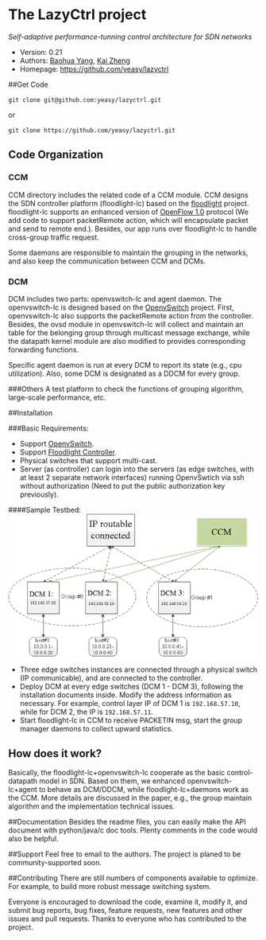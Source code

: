 The LazyCtrl project
=================================
*Self-adaptive performance-tunning control architecture for SDN networks*

* Version: 0.21
* Authors: [Baohua Yang](mailto:baohyang@cn.ibm.com), [Kai Zheng](mailto:zhengkai@cn.ibm.com)
* Homepage: <https://github.com/yeasy/lazyctrl>

##Get Code
```
git clone git@github.com:yeasy/lazyctrl.git
```  
or  
```
git clone https://github.com/yeasy/lazyctrl.git
```

## Code Organization

### CCM
CCM directory includes the related code of a CCM module. CCM designs the SDN controller platform (floodlight-lc) based on the [floodlight](http://www.projectfloodlight.org/floodlight) project. floodlight-lc supports an enhanced version of [OpenFlow 1.0](http://archive.openflow.org/documents/openflow-spec-v1.0.0.pdf) protocol (We add code to support packetRemote action, which will encapsulate packet and send to remote end.). Besides, our app runs over floodlight-lc to handle cross-group traffic request. 

Some daemons are responsible to maintain the grouping in the networks, and also keep the communication between CCM and DCMs.

### DCM
DCM includes two parts: openvswitch-lc and agent daemon. The openvswitch-lc is designed based on the [OpenvSwitch](http://openvswitch.org) project. First, openvswitch-lc also supports the packetRemote action from the controller. Besides, the ovsd module in openvswitch-lc will collect and maintain an table for the belonging group through multicast message exchange, while the datapath kernel module are also modified to provides corresponding forwarding functions. 

Specific agent daemon is run at every DCM to report its state (e.g., cpu utilization). Also, some DCM is designated as a DDCM for every group.

###Others
A test platform to check the functions of grouping algorithm, large-scale performance, etc.

##Installation

###Basic Requirements:

* Support  [OpenvSwitch](http://openvswitch.org).
* Support [Floodlight Controller](http://www.projectfloodlight.org/floodlight).
* Physical switches that support multi-cast.
* Server (as controller) can login into the servers (as edge switches, with at least 2 separate network interfaces) running OpenvSwtich via ssh without authorization (Need to put the public authorization key previously).

####Sample Testbed:
![ScreenShot](Others/testbed.png)

* Three edge switches instances are connected through a physical switch (IP communicable), and are connected to the controller.
* Deploy DCM at every edge switches (DCM 1 - DCM 3), following the installation documents inside. Modify the address information as necessary. For example, control layer IP of DCM 1 is ```192.168.57.10```, while for DCM 2, the IP is ```192.168.57.11```.
* Start floodlight-lc  in CCM to receive PACKETIN msg, start the group manager daemons to collect upward statistics.

## How does it work?
Basically, the floodlight-lc+openvswitch-lc cooperate as the basic control-datapath model in SDN. Based on them, we enhanced openvswitch-lc+agent to behave as DCM/DDCM, while floodlight-lc+daemons work as the CCM. More details are discussed in the paper, e.g., the group maintain algorithm and the implementation technical issues.


##Documentation
Besides the readme files, you can easily make the API document with python/java/c doc tools. Plenty comments in the code would also be helpful.

##Support
Feel free to email to the authors. The project is planed to be community-supported soon.


##Contributing
There are still numbers of components available to optimize. For example, to build more robust message switching system. 

Everyone is encouraged to download the code, examine it, modify it, and submit bug reports, bug fixes, feature requests, new features and other issues and pull requests. Thanks to everyone who has contributed to the project.

